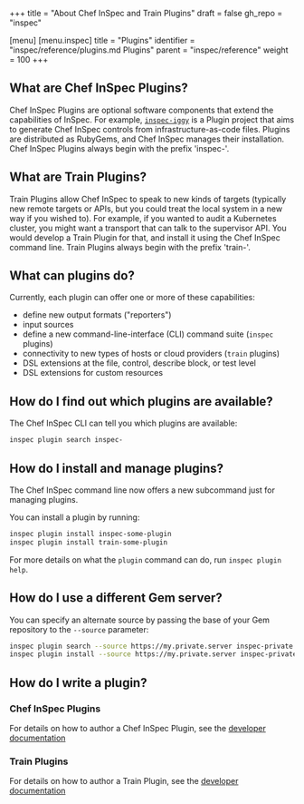 +++
title = "About Chef InSpec and Train Plugins"
draft = false
gh_repo = "inspec"

[menu]
  [menu.inspec]
    title = "Plugins"
    identifier = "inspec/reference/plugins.md Plugins"
    parent = "inspec/reference"
    weight = 100
+++

## What are Chef InSpec Plugins?

Chef InSpec Plugins are optional software components that extend the capabilities
of InSpec. For example, [`inspec-iggy`](https://github.com/inspec/inspec-iggy)
is a Plugin project that aims to generate Chef InSpec controls from
infrastructure-as-code files. Plugins are distributed as RubyGems, and Chef InSpec
manages their installation. Chef InSpec Plugins always begin with the prefix
'inspec-'.

## What are Train Plugins?

Train Plugins allow Chef InSpec to speak to new kinds of targets (typically new
remote targets or APIs, but you could treat the local system in a new way if you
wished to). For example, if you wanted to audit a Kubernetes cluster, you might
want a transport that can talk to the supervisor API. You would develop a Train
Plugin for that, and install it using the Chef InSpec command line. Train Plugins
always begin with the prefix 'train-'.

## What can plugins do?

Currently, each plugin can offer one or more of these capabilities:

- define new output formats ("reporters")
- input sources
- define a new command-line-interface (CLI) command suite (`inspec` plugins)
- connectivity to new types of hosts or cloud providers (`train` plugins)
- DSL extensions at the file, control, describe block, or test level
- DSL extensions for custom resources

## How do I find out which plugins are available?

The Chef InSpec CLI can tell you which plugins are available:

```bash
inspec plugin search inspec-
```

## How do I install and manage plugins?

The Chef InSpec command line now offers a new subcommand just for managing plugins.

You can install a plugin by running:

```bash
inspec plugin install inspec-some-plugin
inspec plugin install train-some-plugin
```

For more details on what the `plugin` command can do, run `inspec plugin help`.

## How do I use a different Gem server?

You can specify an alternate source by passing the base of your Gem repository to
the `--source` parameter:

```bash
inspec plugin search --source https://my.private.server inspec-private
inspec plugin install --source https://my.private.server inspec-private-plugin
```

## How do I write a plugin?

### Chef InSpec Plugins

For details on how to author a Chef InSpec Plugin, see the
[developer documentation](https://github.com/inspec/inspec/blob/main/dev-docs/plugins.md)

### Train Plugins

For details on how to author a Train Plugin, see the
[developer documentation](https://github.com/inspec/train/blob/main/docs/plugins.md)
